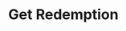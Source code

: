 ---
title: Get Redemption
type: endpoint
category: 639ba2628407100061f5faac
slug: get-redemption
parentDoc: 639ba2658407100061f5fab4
hidden: false
order: 3
---